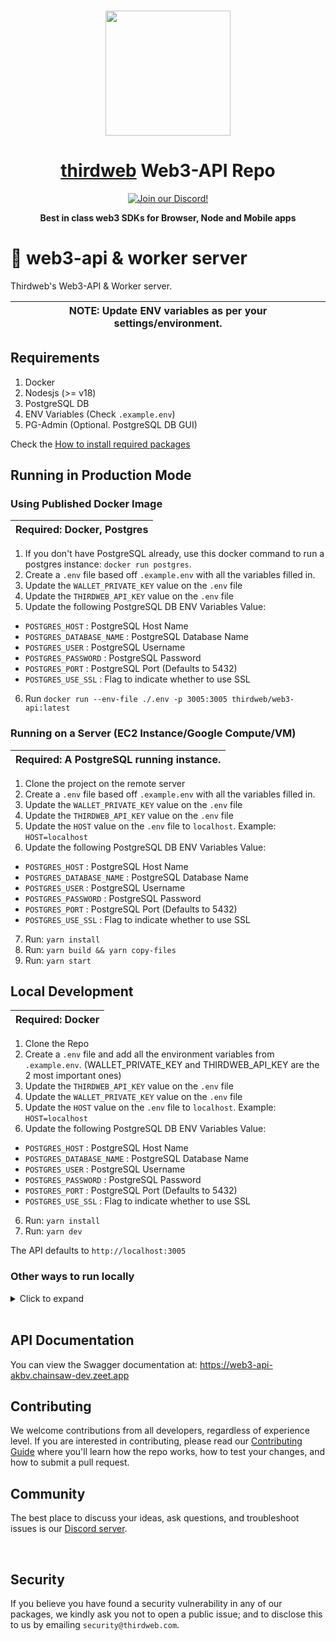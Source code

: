 <p align="center">
    <br />
    <a href="https://thirdweb.com">
        <img src="https://github.com/thirdweb-dev/js/blob/main/packages/sdk/logo.svg?raw=true" width="200" alt=""/></a>
    <br />
</p>

<h1 align="center"><a href='https://thirdweb.com/'>thirdweb</a> Web3-API Repo</h1>

<p align="center">
    <!-- <a href="https://github.com/thirdweb-dev/web3-api/actions/workflows/build-test-lint.yml">
        <img alt="Build Status" src="https://github.com/thirdweb-dev/web3-api/actions/workflows/build-test-lint.yml/badge.svg"/>
    </a> -->
    <a href="https://discord.gg/thirdweb">
        <img alt="Join our Discord!" src="https://img.shields.io/discord/834227967404146718.svg?color=7289da&label=discord&logo=discord&style=flat"/>
    </a>
</p>

<p align="center"><strong>Best in class web3 SDKs for Browser, Node and Mobile apps</strong></p>

# 🔑 web3-api & worker server

Thirdweb's Web3-API & Worker server.

| NOTE: Update ENV variables as per your settings/environment. |
| ------------------------------------------------------------ |

## Requirements

1. Docker
2. Nodesjs (>= v18)
3. PostgreSQL DB
4. ENV Variables (Check `.example.env`)
5. PG-Admin (Optional. PostgreSQL DB GUI)

Check the [How to install required packages](./installations.md)

## Running in Production Mode

### Using Published Docker Image

| Required: Docker, Postgres |
| -------------------------- |

1. If you don't have PostgreSQL already, use this docker command to run a postgres instance: `docker run postgres`.
2. Create a `.env` file based off `.example.env` with all the variables filled in.
3. Update the `WALLET_PRIVATE_KEY` value on the `.env` file
4. Update the `THIRDWEB_API_KEY` value on the `.env` file
5. Update the following PostgreSQL DB ENV Variables Value:

- `POSTGRES_HOST` : PostgreSQL Host Name
- `POSTGRES_DATABASE_NAME` : PostgreSQL Database Name
- `POSTGRES_USER` : PostgreSQL Username
- `POSTGRES_PASSWORD` : PostgreSQL Password
- `POSTGRES_PORT` : PostgreSQL Port (Defaults to 5432)
- `POSTGRES_USE_SSL` : Flag to indicate whether to use SSL

6. Run `docker run --env-file ./.env -p 3005:3005 thirdweb/web3-api:latest`

### Running on a Server (EC2 Instance/Google Compute/VM)

| Required: A PostgreSQL running instance. |
| ---------------------------------------- |

1. Clone the project on the remote server
2. Create a `.env` file based off `.example.env` with all the variables filled in.
3. Update the `WALLET_PRIVATE_KEY` value on the `.env` file
4. Update the `THIRDWEB_API_KEY` value on the `.env` file
5. Update the `HOST` value on the `.env` file to `localhost`. Example: `HOST=localhost`
6. Update the following PostgreSQL DB ENV Variables Value:

- `POSTGRES_HOST` : PostgreSQL Host Name
- `POSTGRES_DATABASE_NAME` : PostgreSQL Database Name
- `POSTGRES_USER` : PostgreSQL Username
- `POSTGRES_PASSWORD` : PostgreSQL Password
- `POSTGRES_PORT` : PostgreSQL Port (Defaults to 5432)
- `POSTGRES_USE_SSL` : Flag to indicate whether to use SSL

7. Run: `yarn install`
8. Run: `yarn build && yarn copy-files`
9. Run: `yarn start`

## Local Development

| Required: Docker |
| ---------------- |

1. Clone the Repo
2. Create a `.env` file and add all the environment variables from `.example.env`. (WALLET_PRIVATE_KEY and THIRDWEB_API_KEY are the 2 most important ones)
3. Update the `THIRDWEB_API_KEY` value on the `.env` file
4. Update the `WALLET_PRIVATE_KEY` value on the `.env` file
5. Update the `HOST` value on the `.env` file to `localhost`. Example: `HOST=localhost`
6. Update the following PostgreSQL DB ENV Variables Value:

- `POSTGRES_HOST` : PostgreSQL Host Name
- `POSTGRES_DATABASE_NAME` : PostgreSQL Database Name
- `POSTGRES_USER` : PostgreSQL Username
- `POSTGRES_PASSWORD` : PostgreSQL Password
- `POSTGRES_PORT` : PostgreSQL Port (Defaults to 5432)
- `POSTGRES_USE_SSL` : Flag to indicate whether to use SSL

6. Run: `yarn install`
7. Run: `yarn dev`

The API defaults to `http://localhost:3005`

### Other ways to run locally

<details>

<summary>Click to expand</summary>

<br >

---

### 1. Docker Approach

---

| NOTE: Do not run `yarn install` |
| ------------------------------- |

In this approach we run everything, i.e., Web3-API Server & Worker, Postgres DB, PG-Admin on Docker.

1. Create a `.env` file and add all the environment variables from `.example.env`. (WALLET_PRIVATE_KEY and THIRDWEB_API_KEY are the 2 most important ones)
2. Update the `THIRDWEB_API_KEY` value on the `.env` file
3. Update the `WALLET_PRIVATE_KEY` value on the `.env` file
4. Run: `yarn docker`

We use `docker-compose.yml` to spin up the API Server & Worker along with supporting infra services, a postgres database and the pg-admin GUI.

The API defaults to `http://localhost:3005`

---

### 2. Partial - Docker Approach

---

With this approach we run the API Server & Worker on the local machine, thus using Docker only to help us run Infra services, i.e., PostgreSQL DB, PG-Admin.

1. Create a `.env` file and add all the environment variables from `.example.env`. (WALLET_PRIVATE_KEY and THIRDWEB_API_KEY are the 2 most important ones)
2. Update the `THIRDWEB_API_KEY` value on the `.env` file
3. Update the `WALLET_PRIVATE_KEY` value on the `.env` file
4. Update the `HOST` value on the `.env` file to `localhost`. Example: `HOST=localhost`
5. Update the `POSTGRES_HOST` value on the `.env` file to `localhost`. Example: `POSTGRES_HOST=localhost`
6. Run: `yarn install`
7. Run: `yarn dev:infra`
8. Run API Server & Worker: `yarn dev:server & yarn dev:worker`

We use `docker-compose-infra.yml` to spin up the supporting infra services, i.e., a postgres database, the pg-admin GUI altogether.

The API defaults to `http://localhost:3005`

</details>

<br>

## API Documentation

You can view the Swagger documentation at: https://web3-api-akbv.chainsaw-dev.zeet.app

## Contributing

We welcome contributions from all developers, regardless of experience level. If you are interested in contributing, please read our [Contributing Guide](.github/contributing.md) where you'll learn how the repo works, how to test your changes, and how to submit a pull request.

## Community

The best place to discuss your ideas, ask questions, and troubleshoot issues is our [Discord server](https://discord.gg/thirdweb).

<br/>

## Security

If you believe you have found a security vulnerability in any of our packages, we kindly ask you not to open a public issue; and to disclose this to us by emailing `security@thirdweb.com`.

